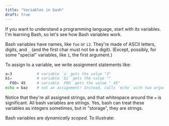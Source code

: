 ```yaml
---
title: "Variables in bash"
draft: true
---
```


If you want to understand a programming language,
start with its variables.
I'm learning Bash,
so let's see how Bash variables work.

Bash variables have names, like `foo` or `i2`.
They're made of ASCII letters, digits, and `_` (and the first char must not be a digit).
(Except, possibly, for some "special" variables, like `1`, the first argument.)

To assign to a variable, we write assignment statements like:

```bash
a=3           # variable `a` gets the value "3"
b1=           # variable `b1` gets the value ""
  FOO= 45     # variable `FOO` gets the value " 45"
echo = baz    # not an assignment! Instead, calls `echo` with two arguments
```

Notice that they're all assigned strings,
and that whitespace around the `=` is significant.
All bash variables are strings.
Yes, bash can treat these variables as integers sometimes,
but in "storage", they are strings.

Bash variables are _dynamically scoped_.
To illustrate:
